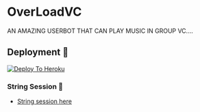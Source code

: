# OverLoadVC
AN AMAZING USERBOT THAT CAN PLAY MUSIC IN GROUP VC....

## Deployment 🔰

[![Deploy To Heroku](https://www.herokucdn.com/deploy/button.svg)](https://heroku.com/deploy?template=https://github.com/SUBHxTREM/OverLoadVC)

### String Session 🔰
- [String session here](https://replit.com/@SpEcHiDe/GenerateStringSession)
